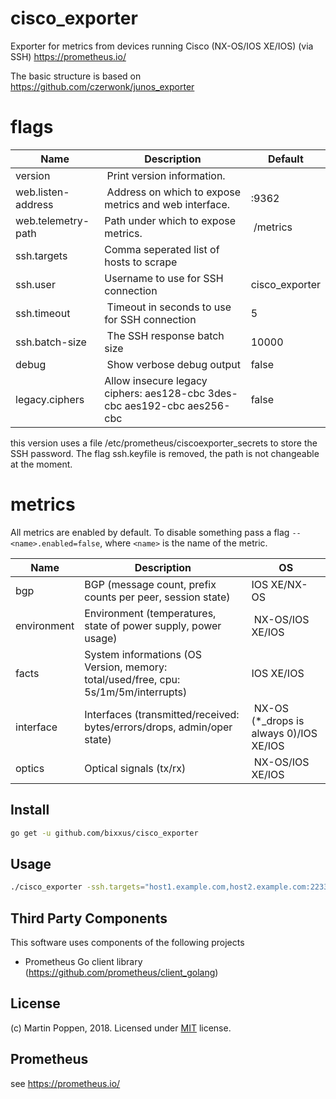 # cisco_exporter
Exporter for metrics from devices running Cisco (NX-OS/IOS XE/IOS) (via SSH) https://prometheus.io/

The basic structure is based on https://github.com/czerwonk/junos_exporter


# flags
Name     | Description | Default
---------|-------------|---------
version | Print version information. |
web.listen-address | Address on which to expose metrics and web interface. | :9362
web.telemetry-path | Path under which to expose metrics. | /metrics
ssh.targets | Comma seperated list of hosts to scrape |
ssh.user | Username to use for SSH connection | cisco_exporter
ssh.timeout | Timeout in seconds to use for SSH connection | 5
ssh.batch-size | The SSH response batch size | 10000
debug | Show verbose debug output | false
legacy.ciphers | Allow insecure legacy ciphers: aes128-cbc 3des-cbc aes192-cbc aes256-cbc | false

this version uses a file /etc/prometheus/ciscoexporter_secrets to store the SSH password. The flag ssh.keyfile is removed, the path is not changeable at the moment. 

# metrics

All metrics are enabled by default. To disable something pass a flag `--<name>.enabled=false`, where `<name>` is the name of the metric.

Name     | Description | OS
---------|-------------|----
bgp | BGP (message count, prefix counts per peer, session state) | IOS XE/NX-OS
environment | Environment (temperatures, state of power supply, power usage) | NX-OS/IOS XE/IOS
facts | System informations (OS Version, memory: total/used/free, cpu: 5s/1m/5m/interrupts) | IOS XE/IOS
interface | Interfaces (transmitted/received: bytes/errors/drops, admin/oper state) | NX-OS (*_drops is always 0)/IOS XE/IOS
optics | Optical signals (tx/rx) | NX-OS/IOS XE/IOS

## Install
```bash
go get -u github.com/bixxus/cisco_exporter
```

## Usage
```bash
./cisco_exporter -ssh.targets="host1.example.com,host2.example.com:2233,172.16.0.1" -ssh.keyfile=cisco_exporter
```

## Third Party Components
This software uses components of the following projects
* Prometheus Go client library (https://github.com/prometheus/client_golang)

## License
(c) Martin Poppen, 2018. Licensed under [MIT](LICENSE) license.

## Prometheus
see https://prometheus.io/
